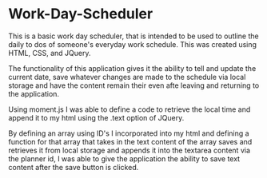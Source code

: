 # Work-Day-Scheduler

This is a basic work day scheduler, that is intended to be used to outline the daily to dos of someone's everyday work schedule. This was created using HTML, CSS, and JQuery.

The functionality of this application gives it the ability to tell and update the current date, save whatever changes are made to the schedule via local storage and have the content remain their even afte leaving and returning to the application.

Using moment.js I was able to define a code to retrieve the local time and append it to my html using the .text option of JQuery.

By defining an array using ID's I incorporated into my html and defining a function for that array that takes in the text content of  the array saves and retrieves it from local storage and appends it into the textarea content via the planner id, I was able to give the application the ability to save text content after the save button is clicked.
